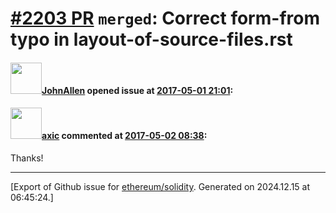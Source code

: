 # [\#2203 PR](https://github.com/ethereum/solidity/pull/2203) `merged`: Correct form-from typo in layout-of-source-files.rst

#### <img src="https://avatars.githubusercontent.com/u/2800641?u=09980da83910fdf72e2cc455cee6aa97c976b64d&v=4" width="50">[JohnAllen](https://github.com/JohnAllen) opened issue at [2017-05-01 21:01](https://github.com/ethereum/solidity/pull/2203):



#### <img src="https://avatars.githubusercontent.com/u/20340?v=4" width="50">[axic](https://github.com/axic) commented at [2017-05-02 08:38](https://github.com/ethereum/solidity/pull/2203#issuecomment-298556906):

Thanks!


-------------------------------------------------------------------------------



[Export of Github issue for [ethereum/solidity](https://github.com/ethereum/solidity). Generated on 2024.12.15 at 06:45:24.]
